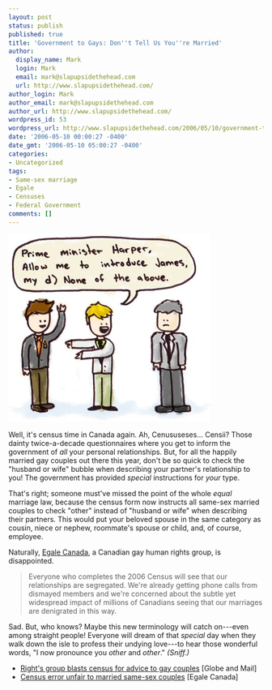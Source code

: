 ```yaml
---
layout: post
status: publish
published: true
title: 'Government to Gays: Don''t Tell Us You''re Married'
author:
  display_name: Mark
  login: Mark
  email: mark@slapupsidethehead.com
  url: http://www.slapupsidethehead.com/
author_login: Mark
author_email: mark@slapupsidethehead.com
author_url: http://www.slapupsidethehead.com/
wordpress_id: 53
wordpress_url: http://www.slapupsidethehead.com/2006/05/10/government-to-gays-dont-tell-us-youre-married/
date: '2006-05-10 00:00:27 -0400'
date_gmt: '2006-05-10 05:00:27 -0400'
categories:
- Uncategorized
tags:
- Same-sex marriage
- Egale
- Censuses
- Federal Government
comments: []
---
```

![Census 2006: You're Not Married!](/wp-content/media/2006/05/census_2006.jpg)

Well, it's census time in Canada again. Ah, Cenususeses... Censii? Those dainty twice-a-decade questionnaires where you get to inform the government of _all_ your personal relationships. But, for all the happily married gay couples out there this year, don't be so quick to check the "husband or wife" bubble when describing your partner's relationship to you! The government has provided _special_ instructions for _your_ type.

That's right; someone must've missed the point of the whole _equal_ marriage law, because the census form now instructs all same-sex married couples to check "other" instead of "husband or wife" when describing their partners. This would put your beloved spouse in the same category as cousin, niece or nephew, roommate's spouse or child, and, of course, employee.

Naturally, [Egale Canada](http://www.egale.ca/ "A great organisation with a weird name"), a Canadian gay human rights group, is disappointed.

> Everyone who completes the 2006 Census will see that our relationships are segregated. We're already getting phone calls from dismayed members and we're concerned about the subtle yet widespread impact of millions of Canadians seeing that our marriages are denigrated in this way.

Sad. But, who knows? Maybe this new terminology will catch on---even among straight people! Everyone will dream of that _special_ day when they walk down the isle to profess their undying love---to hear those wonderful words, "I now pronounce you _other_ and _other_." _(Sniff.)_

- [Right's group blasts census for advice to gay couples](http://www.theglobeandmail.com/servlet/story/LAC.20060505.NATS05-1/TPStory/National) [Globe and Mail]
- [Census error unfair to married same-sex couples](http://www.egale.ca/index.asp?item=1308) [Egale Canada]
